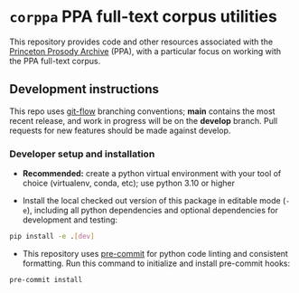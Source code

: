 # `corppa`  PPA full-text corpus utilities

This repository provides code and other resources associated with the [Princeton Prosody Archive](https://prosody.princeton.edu/) (PPA), with a  particular focus on working with the PPA full-text corpus.

## Development instructions

This repo uses [git-flow](https://github.com/nvie/gitflow) branching conventions; **main** contains the most recent release, and work in progress will be on the **develop** branch. Pull requests for new features should be made against develop.

### Developer setup and installation

- **Recommended:** create a python virtual environment with your tool of choice (virtualenv, conda, etc); use python 3.10 or higher

- Install the local checked out version of this package in editable mode (`-e`), including all python dependencies  and optional dependencies for development and testing:
```sh
pip install -e .[dev]
```

- This repository uses [pre-commit](https://pre-commit.com/) for python code linting and consistent formatting. Run this command to initialize and install pre-commit hooks:
```sh
pre-commit install
```